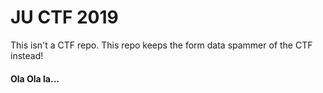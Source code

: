 # JU CTF 2019


This isn't a CTF repo. This repo keeps the form data spammer of the CTF instead!








#### Ola Ola la...